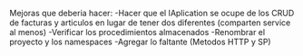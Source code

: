 Mejoras que deberia hacer:
-Hacer que el IAplication se ocupe de los CRUD de facturas y articulos en lugar de tener dos diferentes (comparten service al menos)
-Verificar los procedimientos almacenados
-Renombrar el proyecto y los namespaces
-Agregar lo faltante (Metodos HTTP y SP)
